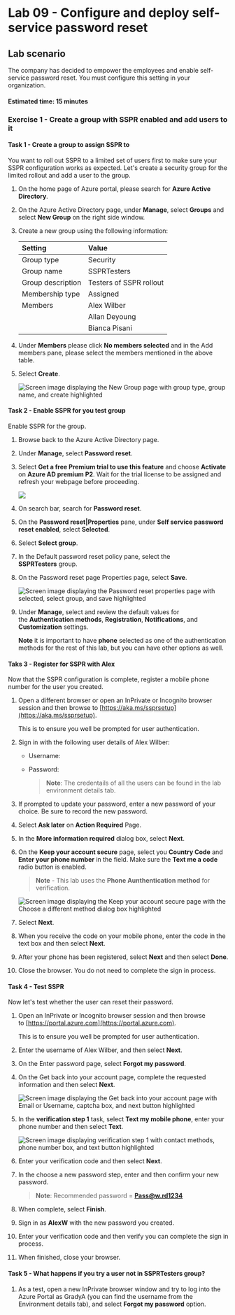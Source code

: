 # Lab 09 - Configure and deploy self-service password reset
## Lab scenario

The company has decided to empower the employees and enable self-service password reset. You must configure this setting in your organization.

#### Estimated time: 15 minutes

### Exercise 1 - Create a group with SSPR enabled and add users to it

#### Task 1 - Create a group to assign SSPR to

You want to roll out SSPR to a limited set of users first to make sure your SSPR configuration works as expected. Let's create a security group for the limited rollout and add a user to the group.

1. On the home page of Azure portal, please search for **Azure Active Directory**.
 
2. On the Azure Active Directory page, under **Manage**, select **Groups** and select **New Group** on the right side window.

3. Create a new group using the following information:

    | **Setting**| **Value**|
    | :--- | :--- |
    | Group type| Security|
    | Group name| SSPRTesters|
    | Group description| Testers of SSPR rollout|
    | Membership type| Assigned|
    | Members| Alex Wilber |
    | |  Allan Deyoung |
    | | Bianca Pisani |
  
5. Under **Members** please click **No members selected** and in the Add members pane, please select the members mentioned in the above table.
   
6. Select **Create**.

    ![Screen image displaying the New Group page with group type, group name, and create highlighted](./media/lp2-mod2-create-sspr-security-group.png)

#### Task 2 - Enable SSPR for you test group

Enable SSPR for the group.

1. Browse back to the Azure Active Directory page.

2. Under **Manage**, select **Password reset**.

3. Select **Get a free Premium trial to use this feature** and choose **Activate** on **Azure AD premium P2**. Wait for the trial license to be assigned and refresh your webpage before proceeding. 

    ![](./media/activate-license.png)
    
4. On search bar, search for **Password reset**.    

5. On the **Password reset|Properties** pane, under **Self service password reset enabled**, select **Selected**.

6. Select **Select group**.

7. In the Default password reset policy pane, select the **SSPRTesters** group.

8. On the Password reset page Properties page, select **Save**.

    ![Screen image displaying the Password reset properties page with selected, select group, and save highlighted](./media/lp2-mod2-enable-password-reset-for-selected-group.png)

9. Under **Manage**, select and review the default values for the **Authentication methods**, **Registration**, **Notifications**, and **Customization** settings.

    **Note** it is important to have **phone** selected as one of the authentication methods for the rest of this lab, but you can have other options as well.

#### Taks 3 - Register for SSPR with Alex

Now that the SSPR configuration is complete, register a mobile phone number for the user you created.

1. Open a different browser or open an InPrivate or Incognito browser session and then browse to [https://aka.ms/ssprsetup](https://aka.ms/ssprsetup).

    This is to ensure you well be prompted for user authentication.

2. Sign in with the following user details of Alex Wilber:

    - Username: **<inject key="User 02 UPN" enableCopy="true"/>** 
    - Password: **<inject key="User 02 Password" enableCopy="true"/>**
 
       >**Note**: The credentails of all the users can be found in the lab environment details tab.  
 
3. If prompted to update your password, enter a new password of your choice. Be sure to record the new password.

4. Select **Ask later** on **Action Required** Page. 

5. In the **More information required** dialog box, select **Next**.

6. On the **Keep your account secure** page, select you **Country Code** and **Enter your phone number** in the field. Make sure the **Text me a code** radio button is enabled.

    >**Note** - This lab uses the **Phone Aunthentication method** for verification.

    ![Screen image displaying the Keep your account secure page with the Choose a different method dialog box highlighted](./media/add-sign-in.png)
    
9. Select **Next**.

10. When you receive the code on your mobile phone, enter the code in the text box and then select **Next**.

11. After your phone has been registered, select **Next** and then select **Done**.

12. Close the browser. You do not need to complete the sign in process.

#### Task 4 - Test SSPR

Now let's test whether the user can reset their password.

1. Open an InPrivate or Incognito browser session and then browse to [https://portal.azure.com](https://portal.azure.com).

    This is to ensure you well be prompted for user authentication.

2. Enter the username of Alex Wilber, **<inject key="User 02 UPN" enableCopy="true"/>** and then select **Next**.

3. On the Enter password page, select **Forgot my password**.

4. On the Get back into your account page, complete the requested information and then select **Next**.

    ![Screen image displaying the Get back into your account page with Email or Username, captcha box, and next button highlighted](./media/lp2-mod2-get-back-into-your-account-page.png)

5. In the **verification step 1** task, select **Text my mobile phone**, enter your phone number and then select **Text**.

    ![Screen image displaying verification step 1 with contact methods, phone number box, and text button highlighted](./media/lp2-mod2-sspr-verification-step-1.png)

6. Enter your verification code and then select **Next**.

7. In the choose a new password step, enter and then confirm your new password.  

    >**Note**: Recommended password = **Pass@w.rd1234**

8. When complete, select **Finish**.

9. Sign in as **AlexW** with the new password you created.

10. Enter your verification code and then verify you can complete the sign in process.

11. When finished, close your browser.

#### Task 5 - What happens if you try a user not in SSPRTesters group?

1. As a test, open a new InPrivate browser window and try to log into the Azure Portal as GradyA (you can find the username from the Environment details tab), and select **Forgot my password** option.
